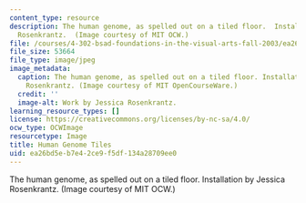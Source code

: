 ```yaml
---
content_type: resource
description: The human genome, as spelled out on a tiled floor.  Installation by Jessica
  Rosenkrantz.  (Image courtesy of MIT OCW.)
file: /courses/4-302-bsad-foundations-in-the-visual-arts-fall-2003/ea26bd5eb7e42ce9f5df134a28709ee0_4-302f03.jpg
file_size: 53664
file_type: image/jpeg
image_metadata:
  caption: The human genome, as spelled out on a tiled floor. Installation by Jessica
    Rosenkrantz. (Image courtesy of MIT OpenCourseWare.)
  credit: ''
  image-alt: Work by Jessica Rosenkrantz.
learning_resource_types: []
license: https://creativecommons.org/licenses/by-nc-sa/4.0/
ocw_type: OCWImage
resourcetype: Image
title: Human Genome Tiles
uid: ea26bd5e-b7e4-2ce9-f5df-134a28709ee0
---
```

The human genome, as spelled out on a tiled floor.  Installation by Jessica Rosenkrantz.  (Image courtesy of MIT OCW.)
